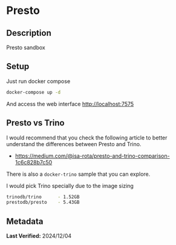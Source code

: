 # Presto

## Description

Presto sandbox

## Setup

Just run docker compose

```sh
docker-compose up -d
```

And access the web interface <http://localhost:7575>

## Presto vs Trino

I would recommend that you check the following article to better understand the differences between Presto and Trino.

- <https://medium.com/@isa-rota/presto-and-trino-comparison-1c6c828b7c50>

There is also a `docker-trino` sample that you can explore.

I would pick Trino specially due to the image sizing

```sh
trinodb/trino      - 1.52GB
prestodb/presto    - 5.43GB
```

## Metadata

**Last Verified:** 2024/12/04
